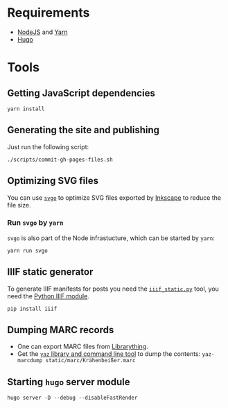 # Requirements

* [NodeJS](https://nodejs.org/en/) and [Yarn](https://yarnpkg.com/)
* [Hugo](https://gohugo.io/)

# Tools

## Getting JavaScript dependencies

````
yarn install
````

## Generating the site and publishing

Just run the following script:

````
./scripts/commit-gh-pages-files.sh
````

## Optimizing SVG files

You can use [`svgo`](https://github.com/svg/svgo) to optimize SVG files exported by [Inkscape](https://inkscape.org/) to reduce the file size.

### Run `svgo` by `yarn`

`svgo` is also part of the Node infrastucture, which can be started by `yarn`:

````
yarn run svgo
````

## IIIF static generator

To generate IIIF manifests for posts you need the [`iiif_static.py`](https://github.com/zimeon/iiif/tree/master/demo-static) tool, you need the [Python IIIF module](https://github.com/zimeon/iiif).

````
pip install iiif
````

## Dumping MARC records

* One can export MARC files from [Librarything](https://www.librarything.com/export.php?export_type=marc).
* Get the [`yaz` library and command line tool](https://www.indexdata.com/resources/software/yaz/) to dump the contents: `yaz-marcdump static/marc/Krähenbeißer.marc`

## Starting `hugo` server module

````
hugo server -D --debug --disableFastRender
````
